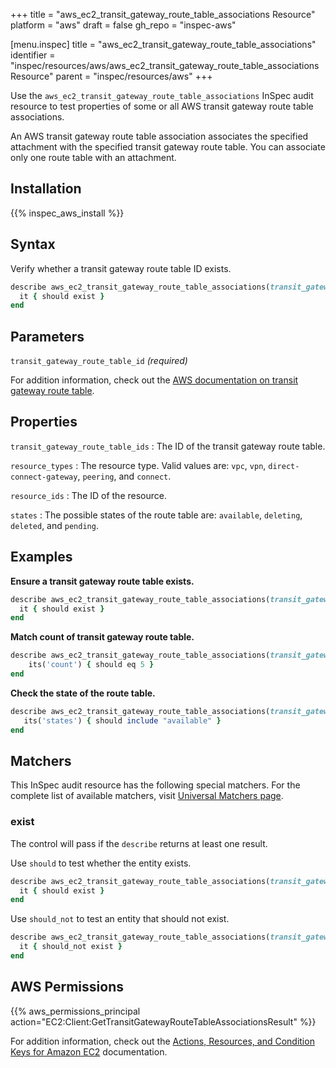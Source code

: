 +++
title = "aws_ec2_transit_gateway_route_table_associations Resource"
platform = "aws"
draft = false
gh_repo = "inspec-aws"

[menu.inspec]
title = "aws_ec2_transit_gateway_route_table_associations"
identifier = "inspec/resources/aws/aws_ec2_transit_gateway_route_table_associations Resource"
parent = "inspec/resources/aws"
+++

Use the `aws_ec2_transit_gateway_route_table_associations` InSpec audit resource to test properties of some or all AWS transit gateway route table associations.

An AWS transit gateway route table association associates the specified attachment with the specified transit gateway route table. You can associate only one route table with an attachment.

## Installation

{{% inspec_aws_install %}}

## Syntax

Verify whether a transit gateway route table ID exists.

```ruby
describe aws_ec2_transit_gateway_route_table_associations(transit_gateway_route_table_id: 'TRANSIT_GATEWAY_ROUTE_TABLE_ID') do
  it { should exist }
end
```

## Parameters

`transit_gateway_route_table_id` _(required)_

For addition information, check out the [AWS documentation on transit gateway route table](https://docs.aws.amazon.com/AWSCloudFormation/latest/UserGuide/aws-resource-ec2-transitgatewayroutetableassociation.html).

## Properties

`transit_gateway_route_table_ids`
: The ID of the transit gateway route table.

`resource_types`
: The resource type. Valid values are: `vpc`, `vpn`, `direct-connect-gateway`, `peering`, and `connect`.

`resource_ids`
: The ID of the resource.

`states`
: The possible states of the route table are: `available`, `deleting`, `deleted`, and `pending`.

## Examples

**Ensure a transit gateway route table exists.**

```ruby
describe aws_ec2_transit_gateway_route_table_associations(transit_gateway_route_table_id: 'TRANSIT_GATEWAY_ROUTE_TABLE_ID') do
  it { should exist }
end
```

**Match count of transit gateway route table.**

```ruby
describe aws_ec2_transit_gateway_route_table_associations(transit_gateway_route_table_id: 'TRANSIT_GATEWAY_ROUTE_TABLE_ID') do
    its('count') { should eq 5 }
end
```

**Check the state of the route table.**

```ruby
describe aws_ec2_transit_gateway_route_table_associations(transit_gateway_route_table_id: 'TRANSIT_GATEWAY_ROUTE_TABLE_ID') do
   its('states') { should include "available" }
end
```

## Matchers

This InSpec audit resource has the following special matchers. For the complete list of available matchers, visit [Universal Matchers page](https://www.inspec.io/docs/reference/matchers/).

### exist

The control will pass if the `describe` returns at least one result.

Use `should` to test whether the entity exists.

```ruby
describe aws_ec2_transit_gateway_route_table_associations(transit_gateway_route_table_id: 'TRANSIT_GATEWAY_ROUTE_TABLE_ID') do
  it { should exist }
end
```

Use `should_not` to test an entity that should not exist.

```ruby
describe aws_ec2_transit_gateway_route_table_associations(transit_gateway_route_table_id: 'TRANSIT_GATEWAY_ROUTE_TABLE_ID') do
  it { should_not exist }
end
```

## AWS Permissions

{{% aws_permissions_principal action="EC2:Client:GetTransitGatewayRouteTableAssociationsResult" %}}

For addition information, check out the [Actions, Resources, and Condition Keys for Amazon EC2](https://docs.aws.amazon.com/IAM/latest/UserGuide/list_amazonec2.html) documentation.
